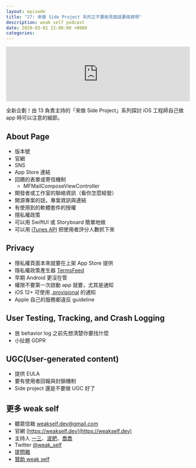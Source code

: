 ```yaml
---
layout: episode
title: "27: 來做 Side Project 系列之不要剛見面就要個資啊"
description: weak self podcast
date: 2020-03-01 22:00:00 +0800
categories: 
---
```

<iframe src="https://www.listennotes.com/embedded/e/9d489b6780ac45c7a4e617a51945bfbd/" width="100%" style="width: 1px; min-width: 100%;" frameborder="0" scrolling="no" loading="lazy"></iframe>

全新企劃！由 13 負責主持的「來做 Side Project」系列探討 iOS 工程師自己做 app 時可以注意的細節。

## About Page

- 版本號
- 官網
- SNS
- App Store 連結
- 回饋的表單或寄信機制
    - MFMailComposeViewController
- 開發者或工作室的聯絡資訊（看你怎麼經營）
- 開源專案的話，專案資訊與連結
- 有使用到的軟體套件的授權
- 隱私權政策
- 可以用 SwiftUI 或 Storyboard 簡單地做
- 可以用 [iTunes API](https://developer.apple.com/library/archive/documentation/AudioVideo/Conceptual/iTuneSearchAPI/LookupExamples.html) 把使用者評分人數抓下來

## Privacy

- 隱私權頁面本來就要在上架 App Store 提供
- 隱私權政策產生器 [TermsFeed](https://www.termsfeed.com/blog/sample-privacy-policy-template/)
- 早期 Android 更沒在管
- 權限不要第一次啟動 app 就要，尤其是通知
- iOS 12+ 可使用 [.provisional](https://developer.apple.com/documentation/usernotifications/unauthorizationstatus/provisional) 的通知
- Apple 自己的服務都違反 guideline

## User Testing, Tracking, and Crash Logging

- 放 behavior log 之前先想清楚你要找什麼
- 小扯題 GDPR

## UGC(User-generated content)

- 提供 EULA
- 要有使用者回報與封鎖機制
- Side project 還是不要做 UGC 好了

## 更多 weak self

* 聽眾信箱 [weakself.dev@gmail.com](mailto:weakself.dev@gmail.com)
* 官網 [https://weakself.dev](https://weakself.dev)
* 主持人 [一三](https://twitter.com/ethanhuang13)、[波肥](https://twitter.com/PofatTseng)、[喬喬](https://twitter.com/joe_trash_talk)
* Twitter [@weak_self](https://twitter.com/weak_self)
* [提問箱](https://peing.net/zh-TW/weak_self)
* [贊助 weak self](https://weakself.dev/#donation)